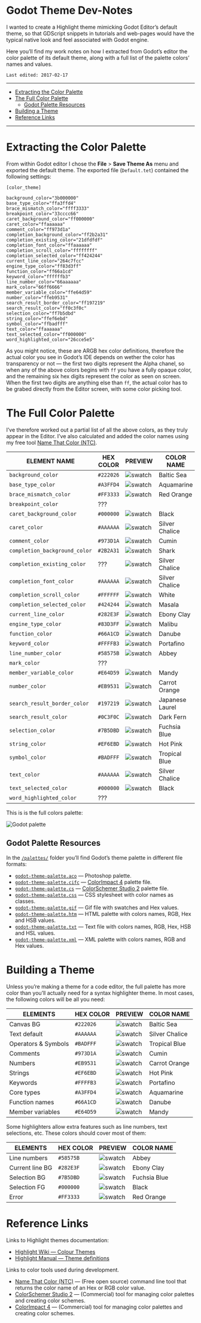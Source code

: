 Godot Theme Dev-Notes
=====================

I wanted to create a Highlight theme mimicking Godot Editor’s default theme, so that GDScript snippets in tutorials and web-pages would have the typical native look and feel associated with Godot engine.

Here you’ll find my work notes on how I extracted from Godot’s editor the color palette of its default theme, along with a full list of the palette colors’ names and values.

    Last edited: 2017-02-17

------------------------------------------------------------------------

<!-- #toc -->
-   [Extracting the Color Palette](#extracting-the-color-palette)
-   [The Full Color Palette](#the-full-color-palette)
    -   [Godot Palette Resources](#godot-palette-resources)
-   [Building a Theme](#building-a-theme)
-   [Reference Links](#reference-links)

<!-- /toc -->

------------------------------------------------------------------------

Extracting the Color Palette
============================

From within Godot editor I chose the **File** &gt; **Save Theme As** menu and exported the default theme. The exported file (`Default.tet`) contained the following settings:

    [color_theme]

    background_color="3b000000"
    base_type_color="ffa3ffd4"
    brace_mismatch_color="ffff3333"
    breakpoint_color="33cccc66"
    caret_background_color="ff000000"
    caret_color="ffaaaaaa"
    comment_color="ff973d1a"
    completion_background_color="ff2b2a31"
    completion_existing_color="21dfdfdf"
    completion_font_color="ffaaaaaa"
    completion_scroll_color="ffffffff"
    completion_selected_color="ff424244"
    current_line_color="264c7fcc"
    engine_type_color="ff83d3ff"
    function_color="ff66a1cd"
    keyword_color="ffffffb3"
    line_number_color="66aaaaaa"
    mark_color="66ff6666"
    member_variable_color="ffe64d59"
    number_color="ffeb9531"
    search_result_border_color="ff197219"
    search_result_color="ff0c3f0c"
    selection_color="ff7b5dbd"
    string_color="ffef6ebd"
    symbol_color="ffbadfff"
    text_color="ffaaaaaa"
    text_selected_color="ff000000"
    word_highlighted_color="26cce5e5"

As you might notice, these are ARGB hex color definitions, therefore the actual color you see in Godot’s IDE depends on wether the color has transparency or not — the first two digits represent the Alpha chanel, so when any of the above colors begins with `ff` you have a fully opaque color, and the remaining six hex digits represent the color as seen on screen. When the first two digits are anything else than `ff`, the actual color has to be grabed directly from the Editor screen, with some color picking tool.

The Full Color Palette
======================

I’ve therefore worked out a partial list of all the above colors, as they truly appear in the Editor. I’ve also calculated and added the color names using my free tool [Name That Color (NTC)](https://github.com/tajmone/name-that-color).

| ELEMENT NAME                  | HEX COLOR | PREVIEW                                 | COLOR NAME      |
|-------------------------------|-----------|-----------------------------------------|-----------------|
| `background_color`            | `#222026` | ![swatch](swatches/baltic_sea.png)      | Baltic Sea      |
| `base_type_color`             | `#A3FFD4` | ![swatch](swatches/aquamarine.png)      | Aquamarine      |
| `brace_mismatch_color`        | `#FF3333` | ![swatch](swatches/red_orange.png)      | Red Orange      |
| `breakpoint_color`            | ???       |                                         |                 |
| `caret_background_color`      | `#000000` | ![swatch](swatches/black.png)           | Black           |
| `caret_color`                 | `#AAAAAA` | ![swatch](swatches/silver_chalice.png)  | Silver Chalice  |
| `comment_color`               | `#973D1A` | ![swatch](swatches/cumin.png)           | Cumin           |
| `completion_background_color` | `#2B2A31` | ![swatch](swatches/shark.png)           | Shark           |
| `completion_existing_color`   | ???       | ![swatch](swatches/silver_chalice.png)  | Silver Chalice  |
| `completion_font_color`       | `#AAAAAA` | ![swatch](swatches/silver_chalice.png)  | Silver Chalice  |
| `completion_scroll_color`     | `#FFFFFF` | ![swatch](swatches/white.png)           | White           |
| `completion_selected_color`   | `#424244` | ![swatch](swatches/masala.png)          | Masala          |
| `current_line_color`          | `#282E3F` | ![swatch](swatches/ebony_clay.png)      | Ebony Clay      |
| `engine_type_color`           | `#83D3FF` | ![swatch](swatches/malibu.png)          | Malibu          |
| `function_color`              | `#66A1CD` | ![swatch](swatches/danube.png)          | Danube          |
| `keyword_color`               | `#FFFFB3` | ![swatch](swatches/portafino.png)       | Portafino       |
| `line_number_color`           | `#58575B` | ![swatch](swatches/abbey.png)           | Abbey           |
| `mark_color`                  | ???       |                                         |                 |
| `member_variable_color`       | `#E64D59` | ![swatch](swatches/mandy.png)           | Mandy           |
| `number_color`                | `#EB9531` | ![swatch](swatches/carrot_orange.png)   | Carrot Orange   |
| `search_result_border_color`  | `#197219` | ![swatch](swatches/japanese_laurel.png) | Japanese Laurel |
| `search_result_color`         | `#0C3F0C` | ![swatch](swatches/dark_fern.png)       | Dark Fern       |
| `selection_color`             | `#7B5DBD` | ![swatch](swatches/fuchsia_blue.png)    | Fuchsia Blue    |
| `string_color`                | `#EF6EBD` | ![swatch](swatches/hot_pink.png)        | Hot Pink        |
| `symbol_color`                | `#BADFFF` | ![swatch](swatches/tropical_blue.png)   | Tropical Blue   |
| `text_color`                  | `#AAAAAA` | ![swatch](swatches/silver_chalice.png)  | Silver Chalice  |
| `text_selected_color`         | `#000000` | ![swatch](swatches/black.png)           | Black           |
| `word_highlighted_color`      | ???       |                                         |                 |

This is is the full colors palette:

![Godot palette](palettes/godot-theme-palette.gif "Godot Editor's Default Theme-Palette")

Godot Palette Resources
-----------------------

In the [`/palettes/`](./palettes/) folder you’ll find Godot’s theme palette in different file formats:

-   [`godot-theme-palette.aco`](./palettes/godot-theme-palette.aco) — Photoshop palette.
-   [`godot-theme-palette.cifc`](./palettes/godot-theme-palette.cifc) — [ColorImpact 4](http://www.tigercolor.com/ColorImpact.htm) palette file.
-   [`godot-theme-palette.cs`](./palettes/godot-theme-palette.cs) — [ColorSchemer Studio 2](http://www.colorschemer.com/studio_info.php) palette file.
-   [`godot-theme-palette.css`](./palettes/godot-theme-palette.css) — CSS stylesheet with color names as classes.
-   [`godot-theme-palette.gif`](./palettes/godot-theme-palette.gif) — Gif file with swatches and Hex values.
-   [`godot-theme-palette.htm`](./palettes/godot-theme-palette.htm) — HTML palette with colors names, RGB, Hex and HSB values.
-   [`godot-theme-palette.txt`](./palettes/godot-theme-palette.txt) — Text file with colors names, RGB, Hex, HSB and HSL values.
-   [`godot-theme-palette.xml`](./palettes/godot-theme-palette.xml) — XML palette with colors names, RGB and Hex values.

Building a Theme
================

Unless you’re making a theme for a code editor, the full palette has more color than you’ll actually need for a syntax highlighter theme. In most cases, the following colors will be all you need:

| ELEMENTS            | HEX COLOR | PREVIEW                                | COLOR NAME     |
|---------------------|-----------|----------------------------------------|----------------|
| Canvas BG           | `#222026` | ![swatch](swatches/baltic_sea.png)     | Baltic Sea     |
| Text default        | `#AAAAAA` | ![swatch](swatches/silver_chalice.png) | Silver Chalice |
| Operators & Symbols | `#BADFFF` | ![swatch](swatches/tropical_blue.png)  | Tropical Blue  |
| Comments            | `#973D1A` | ![swatch](swatches/cumin.png)          | Cumin          |
| Numbers             | `#EB9531` | ![swatch](swatches/carrot_orange.png)  | Carrot Orange  |
| Strings             | `#EF6EBD` | ![swatch](swatches/hot_pink.png)       | Hot Pink       |
| Keywords            | `#FFFFB3` | ![swatch](swatches/portafino.png)      | Portafino      |
| Core types          | `#A3FFD4` | ![swatch](swatches/aquamarine.png)     | Aquamarine     |
| Function names      | `#66A1CD` | ![swatch](swatches/danube.png)         | Danube         |
| Member variables    | `#E64D59` | ![swatch](swatches/mandy.png)          | Mandy          |

Some highlighters allow extra features such as line numbers, text selections, etc. These colors should cover most of them:

| ELEMENTS        | HEX COLOR | PREVIEW                              | COLOR NAME   |
|-----------------|-----------|--------------------------------------|--------------|
| Line numbers    | `#58575B` | ![swatch](swatches/abbey.png)        | Abbey        |
| Current line BG | `#282E3F` | ![swatch](swatches/ebony_clay.png)   | Ebony Clay   |
| Selection BG    | `#7B5DBD` | ![swatch](swatches/fuchsia_blue.png) | Fuchsia Blue |
| Selection FG    | `#000000` | ![swatch](swatches/black.png)        | Black        |
| Error           | `#FF3333` | ![swatch](swatches/red_orange.png)   | Red Orange   |

Reference Links
===============

Links to Highlight themes documentation:

-   [Highlight Wiki — Colour Themes](http://andre-simon.de/dokuwiki/doku.php?id=en:themes)
-   [Highlight Manual — Theme definitions](http://andre-simon.de/doku/highlight/en/highlight.php#ch3_4)

Links to color tools used during development.

-   [Name That Color (NTC)](https://github.com/tajmone/name-that-color) — (Free open source) command line tool that returns the color name of an Hex or RGB color value.
-   [ColorSchemer Studio 2](http://www.colorschemer.com/studio_info.php) — (Commercial) tool for managing color palettes and creating color schemes.
-   [ColorImpact 4](http://www.tigercolor.com/ColorImpact.htm) — (Commercial) tool for managing color palettes and creating color schemes.

